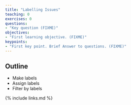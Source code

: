 ```yaml
---
title: "Labelling Issues"
teaching: 0
exercises: 0
questions:
- "Key question (FIXME)"
objectives:
- "First learning objective. (FIXME)"
keypoints:
- "First key point. Brief Answer to questions. (FIXME)"
---
```


## Outline

- Make labels
- Assign labels
- Filter by labels

{% include links.md %}

